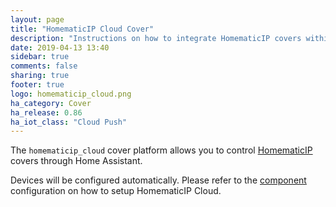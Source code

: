 ```yaml
---
layout: page
title: "HomematicIP Cloud Cover"
description: "Instructions on how to integrate HomematicIP covers within Home Assistant."
date: 2019-04-13 13:40
sidebar: true
comments: false
sharing: true
footer: true
logo: homematicip_cloud.png
ha_category: Cover
ha_release: 0.86
ha_iot_class: "Cloud Push"
---
```


The `homematicip_cloud` cover platform allows you to control
[HomematicIP](http://www.homematic-ip.com) covers through Home Assistant.

Devices will be configured automatically. Please refer to the
[component](/components/homematicip_cloud/) configuration on how to setup
HomematicIP Cloud.
